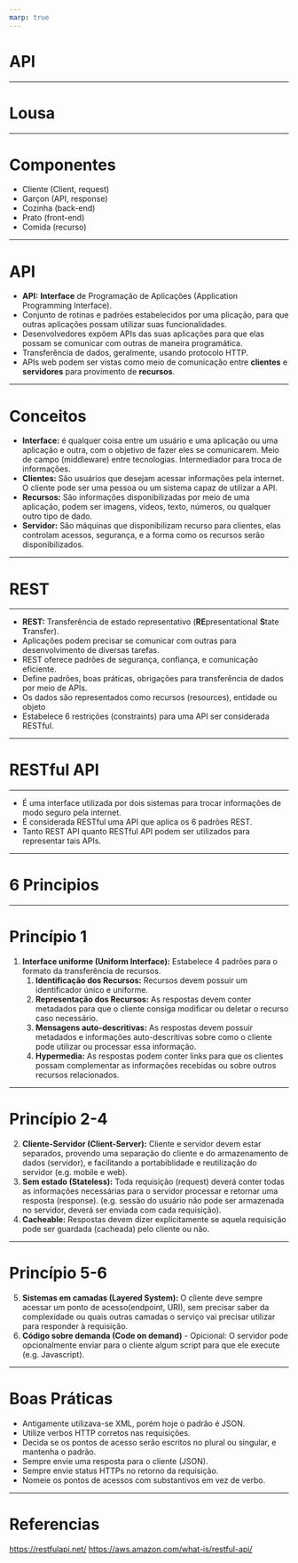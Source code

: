 ```yaml
---
marp: true
---
```


# API

---

# Lousa

---

# Componentes

- Cliente (Client, request)
- Garçon (API, response)
- Cozinha (back-end)
- Prato (front-end)
- Comida (recurso)

---

# API

- **API:** **Interface** de Programação de Aplicações (Application Programming Interface).
- Conjunto de rotinas e padrões estabelecidos por uma plicação, para que outras aplicações possam utilizar suas funcionalidades.
- Desenvolvedores expõem APIs das suas aplicações para que elas possam se comunicar com outras de maneira programática.
- Transferência de dados, geralmente, usando protocolo HTTP.
- APIs web podem ser vistas como meio de comunicação entre **clientes** e **servidores** para provimento de **recursos**.

---

# Conceitos

- **Interface:** é qualquer coisa entre um usuário e uma aplicação ou uma aplicação e outra, com o objetivo de fazer eles se comunicarem. Meio de campo (middleware) entre tecnologias. Intermediador para troca de informações.
- **Clientes:** São usuários que desejam acessar informações pela internet. O cliente pode ser uma pessoa ou um sistema capaz de utilizar a API.
- **Recursos:** São informações disponibilizadas por meio de uma aplicação, podem ser imagens, vídeos, texto, números, ou qualquer outro tipo de dado.
- **Servidor:** São máquinas que disponibilizam recurso para clientes, elas controlam acessos, segurança, e a forma como os recursos serão disponibilizados.

---

# REST

---

- **REST:** Transferência de estado representativo (**RE**presentational **S**tate **T**ransfer).
- Aplicações podem precisar se comunicar com outras para desenvolvimento de diversas tarefas.
- REST oferece padrões de segurança, confiança, e comunicação eficiente.
- Define padrões, boas práticas, obrigações para transferência de dados por meio de APIs.
- Os dados são representados como recursos (resources), entidade ou objeto
- Estabelece 6 restrições (constraints) para uma API ser considerada RESTful.

---

# RESTful API

---

- É uma interface utilizada por dois sistemas para trocar informações de modo seguro pela internet.
- É considerada RESTful uma API que aplica os 6 padrões REST.
- Tanto REST API quanto RESTful API podem ser utilizados para representar tais APIs.

---

# 6 Principios

---

# Princípio 1

1. **Interface uniforme (Uniform Interface):** Estabelece 4 padrões para o formato da transferência de recursos.
   1. **Identificação dos Recursos:** Recursos devem possuir um identificador único e uniforme.
   1. **Representação dos Recursos:** As respostas devem conter metadados para que o cliente consiga modificar ou deletar o recurso caso necessário.
   1. **Mensagens auto-descritivas:** As respostas devem possuir metadados e informações auto-descritivas sobre como o cliente pode utilizar ou processar essa informação.
   1. **Hypermedia:** As respostas podem conter links para que os clientes possam complementar as informações recebidas ou sobre outros recursos relacionados.

---

# Princípio 2-4

2. **Cliente-Servidor (Client-Server):** Cliente e servidor devem estar separados, provendo uma separação do cliente e do armazenamento de dados (servidor), e facilitando a portabiblidade e reutilização do servidor (e.g. mobile e web).
1. **Sem estado (Stateless):** Toda requisição (request) deverá conter todas as informações necessárias para o servidor processar e retornar uma resposta (response). (e.g. sessão do usuário não pode ser armazenada no servidor, deverá ser enviada com cada requisição).
1. **Cacheable:** Respostas devem dizer explicitamente se aquela requisição pode ser guardada (cacheada) pelo cliente ou não.

---

# Princípio 5-6

5. **Sistemas em camadas (Layered System):** O cliente deve sempre acessar um ponto de acesso(endpoint, URI), sem precisar saber da complexidade ou quais outras camadas o serviço vai precisar utilizar para responder à requisição.
1. **Código sobre demanda (Code on demand)** - Opicional: O servidor pode opcionalmente enviar para o cliente algum script para que ele execute (e.g. Javascript).

---

# Boas Práticas

- Antigamente utilizava-se XML, porém hoje o padrão é JSON.
- Utilize verbos HTTP corretos nas requisições.
- Decida se os pontos de acesso serão escritos no plural ou singular, e mantenha o padrão.
- Sempre envie uma resposta para o cliente (JSON).
- Sempre envie status HTTPs no retorno da requisição.
- Nomeie os pontos de acessos com substantivos em vez de verbo.

---

# Referencias

https://restfulapi.net/
https://aws.amazon.com/what-is/restful-api/